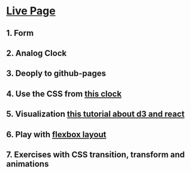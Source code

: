 # [Live Page](https://rdwrcode.github.io/myreact-web/)

## 1. Form

## 2. Analog Clock

## 3. Deoply to github-pages

## 4. Use the CSS from [this clock](https://codepen.io/vaskopetrov/pen/yVEXjz) 

## 5. Visualization [this tutorial about d3 and react](http://www.jeromecukier.net/blog/2016/08/09/visualization-with-react/)

## 6. Play with [flexbox layout](http://codepen.io/enxaneta/pen/adLPwv)

## 7. Exercises with CSS transition, transform and animations

